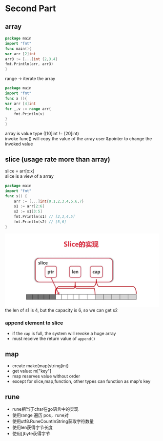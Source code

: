 # Second Part

## array

```go
package main
import "fmt"
func main(){
var arr [2]int
arr3 := [...]int {2,3,4}
fmt.Println(arr, arr3)
}
```
range -> iterate the array
```go
package main
import "fmt"
func a (){
var arr [4]int
for _,v := range arr{
    fmt.Println(v)
}
}
```
array is value type ([10]int != [20]int)  
invoke func() will copy the value of the array
user &pointer to change the invoked value

## slice (usage rate more than array)

slice = arr[x:x]  
slice is a view of a array  
```go
package main
import "fmt"
func s() {
	arr := [...]int{0,1,2,3,4,5,6,7}
	s1 := arr[2:6]
	s2 := s1[3:5]
	fmt.Println(s1) // [2,3,4,5]
	fmt.Println(s2) // [5,6]
}
```
![slice](slice.jpg)
the len of s1 is 4, but the capacity is 6, so we can get s2  
 
### append element to slice

- if the `cap` is full, the system will revoke a huge array
- must receive the return value of `append()`


## map

- create make(map[string]int) 
- get value: m["key"]
- map reserves value without order
- except for slice,map,function, other types can function as map's key


## rune

- rune相当于char在go语言中的实现
- 使用range 遍历 pos，rune对
- 使用utf8.RuneCountInString获取字符数量
- 使用len获得字节长度
- 使用[]byte获得字节
